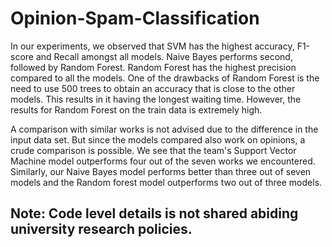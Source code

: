 # Opinion-Spam-Classification

In our experiments, we observed that SVM has the highest accuracy, F1-score and Recall amongst all models.  Naive Bayes performs second, followed by Random Forest. Random Forest has the highest precision compared to all the models. One of the drawbacks of Random Forest is the need to use 500 trees to obtain an accuracy that is close to the other models. This results in it having the longest waiting time. However, the results for Random Forest on the train data is extremely high.

A comparison with similar works is not advised due to the difference in the input data set. But since the models compared also work on opinions, a crude comparison is possible. We see that the team's Support Vector Machine model outperforms four out of the seven works we encountered. Similarly, our Naive Bayes model performs better than three out of seven models and the Random forest model outperforms two out of three models.

## Note: Code level details is not shared abiding university research policies.
